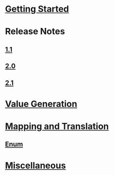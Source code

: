 ﻿# [Getting Started](index.md)
# Release Notes
## [1.1](release-notes/1.1.md)
## [2.0](release-notes/2.0.md)
## [2.1](release-notes/2.1.md)
# [Value Generation](value-generation.md)
# [Mapping and Translation](mapping-and-translation.md)
## [Enum](mapping/enum.md)
# [Miscellaneous](misc.md)
